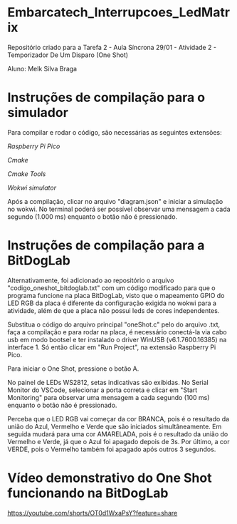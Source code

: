 # Embarcatech_Interrupcoes_LedMatrix
Repositório criado para a Tarefa 2 - Aula Síncrona 29/01 - Atividade 2 - Temporizador De Um Disparo (One Shot)

Aluno: Melk Silva Braga

# Instruções de compilação para o simulador

Para compilar e rodar o código, são necessárias as seguintes extensões: 

*Raspberry Pi Pico*

*Cmake*

*Cmake Tools*

*Wokwi simulator*

Após a compilação, clicar no arquivo "diagram.json" e iniciar a simulação no wokwi.
No terminal poderá ser possível observar uma mensagem a cada segundo (1.000 ms) enquanto
o botão não é pressionado.

# Instruções de compilação para a BitDogLab

Alternativamente, foi adicionado ao repositório o arquivo "codigo_oneshot_bitdoglab.txt" com um código modificado 
para que o programa funcione na placa BitDogLab, visto que o mapeamento GPIO do LED RGB da placa é diferente da 
configuração exigida no wokwi para a atividade, além de que a placa não possui leds de cores independentes.

Substitua o código do arquivo principal "oneShot.c" pelo do arquivo .txt, faça a compilação e para
rodar na placa, é necessário conectá-la via cabo usb em modo bootsel e ter instalado o driver 
WinUSB (v6.1.7600.16385) na interface 1. Só então clicar em "Run Project", na extensão Raspberry Pi Pico.

Para iniciar o One Shot, pressione o botão A.

No painel de LEDs WS2812, setas indicativas são exibidas. No Serial Monitor do VSCode, selecionar a porta correta e 
clicar em "Start Monitoring" para observar uma mensagem a cada segundo (100 ms) enquanto o botão não é pressionado.

Perceba que o LED RGB vai começar da cor BRANCA, pois é o resultado da união do Azul, Vermelho e Verde que são iniciados
simultâneamente. Em seguida mudará para uma cor AMARELADA, pois é o resultado da união do Vermelho e Verde, já que o Azul
foi apagado depois de 3s. Por último, a cor VERDE, pois o Vermelho também foi apagado após outros 3 segundos.

# Vídeo demonstrativo do One Shot funcionando na BitDogLab
https://youtube.com/shorts/OT0d1WxaPsY?feature=share
